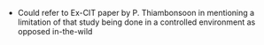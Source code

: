 - Could refer to Ex-CIT paper by P. Thiambonsoon in mentioning a limitation of that study being done in a controlled environment as opposed in-the-wild
